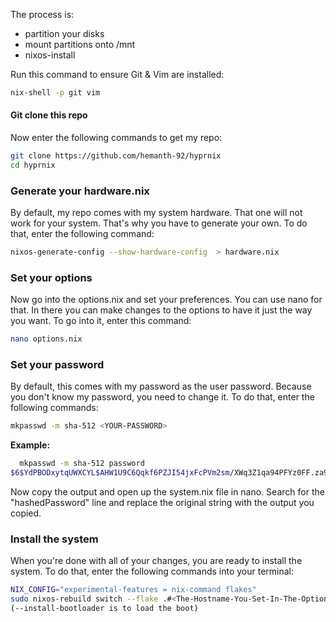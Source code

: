 The process is:

- partition your disks
- mount partitions onto /mnt
- nixos-install

Run this command to ensure Git & Vim are installed:

```bash
nix-shell -p git vim
```

#### Git clone this repo

Now enter the following commands to get my repo:

```bash
git clone https://github.com/hemanth-92/hyprnix
cd hyprnix
```

### Generate your hardware.nix

By default, my repo comes with my system hardware. That one will not work for your system. That's why you have to generate your own. To do that, enter the following command:

```bash
nixos-generate-config --show-hardware-config  > hardware.nix
```

### Set your options

Now go into the options.nix and set your preferences. You can use nano for that. In there you can make changes to the options to have it just the way you want. To go into it, enter this command:

```bash
nano options.nix
```

### Set your password

By default, this comes with my password as the user password. Because you don't know my password, you need to change it. To do that, enter the following commands:

```bash
mkpasswd -m sha-512 <YOUR-PASSWORD>
```

**Example:**

```bash
  mkpasswd -m sha-512 password
$6$YdPBODxytqUWXCYL$AHW1U9C6Qqkf6PZJI54jxFcPVm2sm/XWq3Z1qa94PFYz0FF.za9gl5WZL/z/g4nFLQ94SSEzMg5GMzMjJ6Vd7.
```

Now copy the output and open up the system.nix file in nano. Search for the "hashedPassword" line and replace the original string with the output you copied.

### Install the system

When you're done with all of your changes, you are ready to install the system. To do that, enter the following commands into your terminal:

```bash
NIX_CONFIG="experimental-features = nix-command flakes"
sudo nixos-rebuild switch --flake .#<The-Hostname-You-Set-In-The-Options-File>  --install-bootloader
(--install-bootloader is to load the boot)
```
